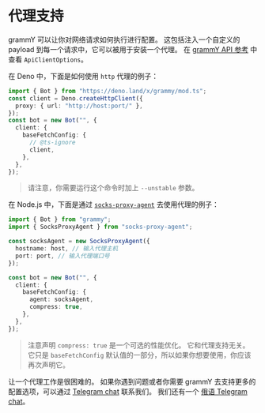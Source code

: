 # 代理支持

grammY 可以让你对网络请求如何执行进行配置。
这包括注入一个自定义的 payload 到每一个请求中，它可以被用于安装一个代理。
在 [grammY API 参考](/ref/core/ApiClientOptions) 中查看 `ApiClientOptions`。

在 Deno 中，下面是如何使用 `http` 代理的例子：

```ts
import { Bot } from "https://deno.land/x/grammy/mod.ts";
const client = Deno.createHttpClient({
  proxy: { url: "http://host:port/" },
});
const bot = new Bot("", {
  client: {
    baseFetchConfig: {
      // @ts-ignore
      client,
    },
  },
});
```

> 请注意，你需要运行这个命令时加上 `--unstable` 参数。

在 Node.js 中，下面是通过 [`socks-proxy-agent`](https://www.npmjs.com/package/socks-proxy-agent) 去使用代理的例子：

```ts
import { Bot } from "grammy";
import { SocksProxyAgent } from "socks-proxy-agent";

const socksAgent = new SocksProxyAgent({
  hostname: host, // 输入代理主机
  port: port, // 输入代理端口号
});

const bot = new Bot("", {
  client: {
    baseFetchConfig: {
      agent: socksAgent,
      compress: true,
    },
  },
});
```

> 注意声明 `compress: true` 是一个可选的性能优化。
> 它和代理支持无关。
> 它只是 `baseFetchConfig` 默认值的一部分，所以如果你想要使用，你应该再次声明它。

让一个代理工作是很困难的。
如果你遇到问题或者你需要 grammY 去支持更多的配置选项，可以通过 [Telegram chat](https://t.me/grammyjs) 联系我们。
我们还有一个 [俄语 Telegram chat](https://t.me/grammyjs_ru)。
